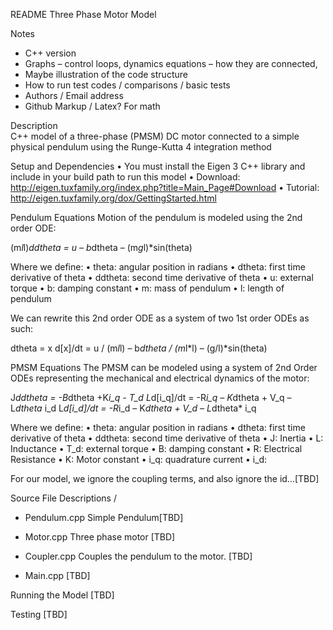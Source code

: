 README
Three Phase Motor Model

Notes
-	C++ version
-	Graphs – control loops, dynamics equations – how they are connected, 
-	 Maybe illustration of the code structure
-	How to run test codes / comparisons / basic tests
-	Authors / Email address
-	Github Markup / Latex? For math

Description\
C++ model of a three-phase (PMSM) DC motor connected to a simple physical pendulum using the Runge-Kutta 4 integration method

Setup and Dependencies
•	You must install the Eigen 3 C++ library and include in your build path to run this model
•	Download: http://eigen.tuxfamily.org/index.php?title=Main_Page#Download
•	Tutorial: http://eigen.tuxfamily.org/dox/GettingStarted.html

Pendulum Equations
Motion of the pendulum is modeled using the 2nd order ODE: 

(m*l*l)*ddtheta = u – b*dtheta – (m*g*l)*sin(theta)

Where we define:
•	theta: angular position in radians
•	dtheta: first time derivative of theta
•	ddtheta: second time derivative of theta
•	u: external torque
•	b: damping constant
•	m: mass of pendulum
•	l: length of pendulum

We can rewrite this 2nd order ODE as a system of two 1st order ODEs as such:

dtheta = x
d[x]/dt = u / (m*l*l) – b*dtheta / (m*l*l) – (g/l)*sin(theta)

PMSM Equations
The PMSM can be modeled using a system of 2nd Order ODEs representing the mechanical and electrical dynamics of the motor:

J*ddtheta = -B*dtheta +K*i_q - T_d
L*d[i_q]/dt = -R*i_q – K*dtheta + V_q – L*dtheta* i_d
L*d[i_d]/dt = -R*i_d – K*dtheta + V_d – L*dtheta* i_q


Where we define:
•	theta: angular position in radians
•	dtheta: first time derivative of theta
•	ddtheta: second time derivative of theta
•	J: Inertia
•	L: Inductance
•	T_d: external torque
•	B: damping constant
•	R: Electrical Resistance
•	K: Motor constant
•	i_q: quadrature current
•	i_d: 

For our model, we ignore the coupling terms, and also ignore the id…[TBD]

Source File Descriptions / 
-	Pendulum.cpp
Simple Pendulum[TBD]

-	Motor.cpp
Three phase motor [TBD]

-	Coupler.cpp
Couples the pendulum to the motor. [TBD]

-	Main.cpp
[TBD]

Running the Model
[TBD]

Testing
[TBD]

